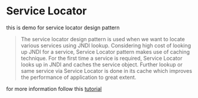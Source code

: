 # Service Locator

this is demo for service locator design pattern
>The service locator design pattern is used when we want to locate various services using JNDI lookup. Considering high cost of looking up JNDI for a service, Service Locator pattern makes use of caching technique. For the first time a service is required, Service Locator looks up in JNDI and caches the service object. Further lookup or same service via Service Locator is done in its cache which improves the performance of application to great extent. 

for more information follow this [tutorial]

   [tutorial]: <https://www.tutorialspoint.com/design_pattern/service_locator_pattern.htm>
   
